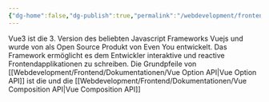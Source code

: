 ```yaml
---
{"dg-home":false,"dg-publish":true,"permalink":"/webdevelopment/frontend/javascript/single-page-applications/frameworks/vue3/","dgPassFrontmatter":true,"noteIcon":""}
---
```



Vue3 ist die 3. Version des beliebten Javascript Frameworks Vuejs und wurde von als Open Source Produkt von Even You entwickelt. Das Framework ermöglicht es dem Entwickler interaktive und reactive Frontendapplikationen zu schreiben.
Die Grundpfeile von [[Webdevelopment/Frontend/Dokumentationen/Vue Option API\|Vue Option API]] ist die  und die [[Webdevelopment/Frontend/Dokumentationen/Vue Composition API\|Vue Composition API]]